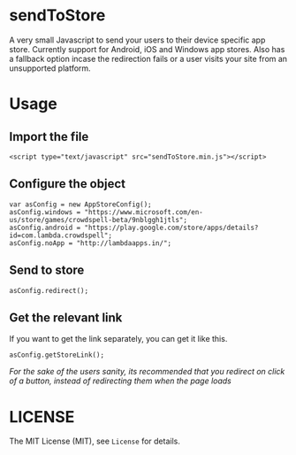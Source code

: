 # sendToStore
A very small Javascript to send your users to their device specific app store. Currently support for Android, iOS and Windows app stores. Also has a fallback option incase the redirection fails or a user visits your site from an unsupported platform.

# Usage
## Import the file
```
<script type="text/javascript" src="sendToStore.min.js"></script>
```
## Configure the object
```
var asConfig = new AppStoreConfig();
asConfig.windows = "https://www.microsoft.com/en-us/store/games/crowdspell-beta/9nblggh1jtls";
asConfig.android = "https://play.google.com/store/apps/details?id=com.lambda.crowdspell";
asConfig.noApp = "http://lambdaapps.in/";
```
## Send to store
```
asConfig.redirect();
```

## Get the relevant link
If you want to get the link separately, you can get it like this.
```
asConfig.getStoreLink();
```
*For the sake of the users sanity, its recommended that you redirect on click of a button, instead of redirecting them when the page loads*

# LICENSE
The MIT License (MIT), see `License` for details.